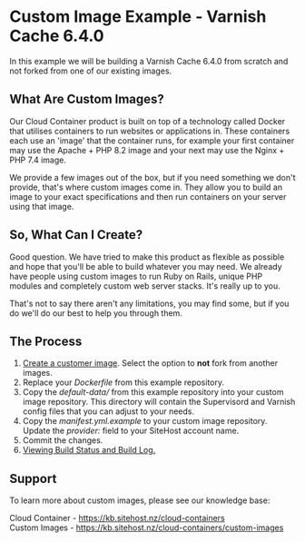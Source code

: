 # Custom Image Example - Varnish Cache 6.4.0

In this example we will be building a Varnish Cache 6.4.0 from scratch and not forked from one of our existing images.

## What Are Custom Images?

Our Cloud Container product is built on top of a technology called Docker that utilises containers to run websites or applications in. These containers each use an 'image' that the container runs, for example your first container may use the Apache + PHP 8.2 image and your next may use the Nginx + PHP 7.4 image.

We provide a few images out of the box, but if you need something we don't provide, that's where custom images come in. They allow you to build an image to your exact specifications and then run containers on your server using that image.

## So, What Can I Create?

Good question. We have tried to make this product as flexible as possible and hope that you'll be able to build whatever you may need. We already have people using custom images to run Ruby on Rails, unique PHP modules and completely custom web server stacks. It's really up to you.

That's not to say there aren't any limitations, you may find some, but if you do we'll do our best to help you through them.

## The Process

1. [Create a customer image](https://kb.sitehost.nz/cloud-containers/custom-images/create-a-custom-image#image-creation).  Select the option to **not** fork from another images.
2. Replace your _Dockerfile_ from this example repository.
3. Copy the _default-data/_ from this example repository into your custom image repository.  This directory will contain the Supervisord and Varnish config files that you can adjust to your needs.
4. Copy the _manifest.yml.example_ to your custom image repository. Update the _provider:_ field to your SiteHost account name.
4. Commit the changes.
5. [Viewing Build Status and Build Log.](https://kb.sitehost.nz/cloud-containers/custom-images/create-a-custom-image#viewing-build-status-and-)

## Support

To learn more about custom images, please see our knowledge base:

Cloud Container - https://kb.sitehost.nz/cloud-containers   
Custom Images - https://kb.sitehost.nz/cloud-containers/custom-images

